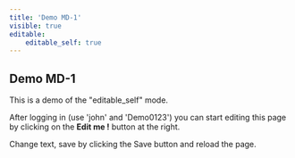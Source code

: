 ```yaml
---
title: 'Demo MD-1'
visible: true
editable:
    editable_self: true
---
```


## Demo MD-1
<p align="justify">
This is a demo of the "editable_self" mode.

After logging in (use 'john' and 'Demo0123') you can start editing this page by clicking on the <b>Edit me !</b> button at the right.

Change text, save by clicking the Save button and reload the page.
</p><p></p>